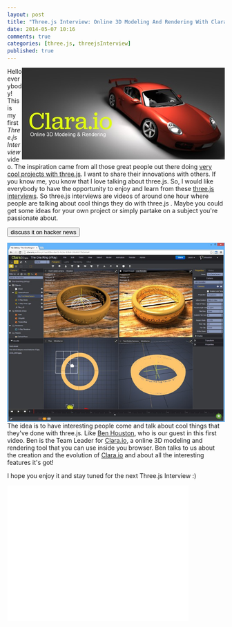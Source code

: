 ```yaml
---
layout: post
title: "Three.js Interview: Online 3D Modeling And Rendering With Clara.io"
date: 2014-05-07 10:16
comments: true
categories: [three.js, threejsInterview]
published: true
---
```


<img src='/data/2014-05-07-threejs-interview-online-3d-modeling-and-rendering-with-claraio/images/image01.jpg' style='float:right;' >

Hello everybody! This is my first *Three.js Interview* video. The inspiration came from all those great people out there doing [very cool projects with three.js](http://threejs.org). I want to share their innovations with others. If you know me, you know that I love talking about three.js. So, I would like everybody to have the opportunity to enjoy and learn from these [three.js interviews](/blog/categories/threejsInterview/). So three.js interviews are videos of around one hour where people are talking about cool things they do with three.js . Maybe you could get some ideas for your own project or simply partake on a subject you're passionate about. 

<a href='https://news.ycombinator.com/item?id=7709928' target='_blank'><input type="button" value='discuss it on hacker news' /></a>

<img src='/data/2014-05-07-threejs-interview-online-3d-modeling-and-rendering-with-claraio/images/image03.jpg' style='float:left;' >

The idea is to have interesting people come and talk about cool things that they've done with three.js. Like [Ben Houston](https://twitter.com/BenAtExocortex), who is our guest in this first video. Ben is the Team Leader for [Clara.io](http://clara.io/), a online 3D modeling and rendering tool that you can use inside you browser. Ben talks to us about the creation and the evolution of [Clara.io](http://clara.io/) and about all the interesting features it's got!

I hope you enjoy it and stay tuned for the next Three.js Interview :)

<iframe width="420" height="315" src="//www.youtube.com/embed/5pdxh9pjKzQ" frameborder="0" allowfullscreen></iframe>
